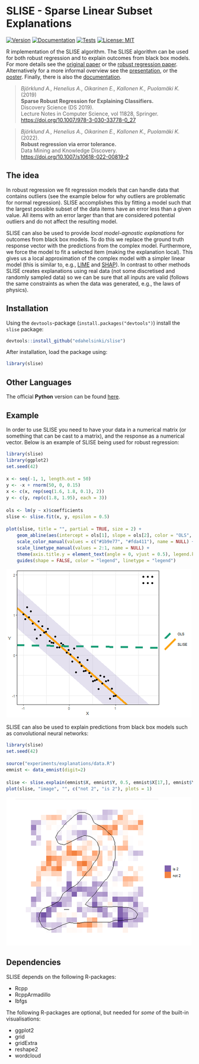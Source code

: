 # SLISE - Sparse Linear Subset Explanations

[![Version](https://img.shields.io/github/r-package/v/edahelsinki/slise?label=version)](https://edahelsinki.github.io/slise)
[![Documentation](https://github.com/edahelsinki/slise/actions/workflows/pkgdown.yml/badge.svg)](https://edahelsinki.github.io/slise)
[![Tests](https://github.com/edahelsinki/slise/actions/workflows/r_check.yml/badge.svg)](https://github.com/edahelsinki/slise/actions/workflows/r_check.yml)
[![License: MIT](https://img.shields.io/github/license/edahelsinki/slise)](https://github.com/edahelsinki/slise/blob/master/LICENSE)

R implementation of the SLISE algorithm. The SLISE algorithm can be used for both robust regression and to explain outcomes from black box models. 
For more details see the [original paper](https://rdcu.be/bVbda) or the [robust regression paper](https://rdcu.be/cFRHD). 
Alternatively for a more informal overview see the [presentation](https://github.com/edahelsinki/slise/raw/master/pdfs/presentation.pdf), or the [poster](https://github.com/edahelsinki/slise/raw/master/pdfs/poster.pdf).
Finally, there is also the [documentation](https://edahelsinki.github.io/slise).

> *Björklund A., Henelius A., Oikarinen E., Kallonen K., Puolamäki K.* (2019)  
> **Sparse Robust Regression for Explaining Classifiers.**  
> Discovery Science (DS 2019).  
> Lecture Notes in Computer Science, vol 11828, Springer.  
> https://doi.org/10.1007/978-3-030-33778-0_27  

> *Björklund A., Henelius A., Oikarinen E., Kallonen K., Puolamäki K.* (2022).  
> **Robust regression via error tolerance.**  
> Data Mining and Knowledge Discovery.  
> https://doi.org/10.1007/s10618-022-00819-2  


## The idea

In robust regression we fit regression models that can handle data that contains outliers (see the example below for why outliers are problematic for normal regression). SLISE accomplishes this by fitting a model such that the largest possible subset of the data items have an error less than a given value. All items with an error larger than that are considered potential outliers and do not affect the resulting model.

SLISE can also be used to provide *local model-agnostic explanations* for outcomes from black box models. To do this we replace the ground truth response vector with the predictions from the complex model. Furthermore, we force the model to fit a selected item (making the explanation local). This gives us a local approximation of the complex model with a simpler linear model (this is similar to, e.g., [LIME](https://github.com/marcotcr/lime) and [SHAP](https://github.com/slundberg/shap)). In contrast to other methods SLISE creates explanations using real data (not some discretised and randomly sampled data) so we can be sure that all inputs are valid (follows the same constraints as when the data was generated, e.g., the laws of physics).


## Installation

Using the `devtools`-package (`install.packages("devtools")`) install the `slise` package:

```R
devtools::install_github("edahelsinki/slise")
```

After installation, load the package using:

```R
library(slise)
```


## Other Languages

The official __Python__ version can be found [here](https://github.com/edahelsinki/pyslise).


## Example

In order to use SLISE you need to have your data in a numerical matrix (or something that can be cast to a matrix), and the response as a numerical vector. Below is an example of SLISE being used for robust regression:

```R
library(slise)
library(ggplot2)
set.seed(42)

x <- seq(-1, 1, length.out = 50)
y <- -x + rnorm(50, 0, 0.15)
x <- c(x, rep(seq(1.6, 1.8, 0.1), 2))
y <- c(y, rep(c(1.8, 1.95), each = 3))

ols <- lm(y ~ x)$coefficients
slise <- slise.fit(x, y, epsilon = 0.5)

plot(slise, title = "", partial = TRUE, size = 2) +
    geom_abline(aes(intercept = ols[1], slope = ols[2], color = "OLS", linetype = "OLS"), size = 2) +
    scale_color_manual(values = c("#1b9e77", "#fda411"), name = NULL) +
    scale_linetype_manual(values = 2:1, name = NULL) +
    theme(axis.title.y = element_text(angle = 0, vjust = 0.5), legend.key.size = grid::unit(2, "line")) +
    guides(shape = FALSE, color = "legend", linetype = "legend")
```
![Robust Regression Example Plot](man/figures/ex1.png)


SLISE can also be used to explain predictions from black box models such as convolutional neural networks:

```R
library(slise)
set.seed(42)

source("experiments/explanations/data.R")
emnist <- data_emnist(digit=2)

slise <- slise.explain(emnist$X, emnist$Y, 0.5, emnist$X[17,], emnist$Y[17], logit=TRUE, lambda1=3, lambda2=6)
plot(slise, "image", "", c("not 2", "is 2"), plots = 1)
```
![Explanation Example Plot](man/figures/ex2.png)


## Dependencies

SLISE depends on the following R-packages:

- Rcpp
- RcppArmadillo
- lbfgs

The following R-packages are optional, but needed for *some* of the built-in visualisations:

- ggplot2
- grid
- gridExtra
- reshape2
- wordcloud
